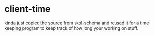 # client-time

kinda just copied the source from skol-schema and reused it for a time keeping program to keep track of how long your working on stuff.
